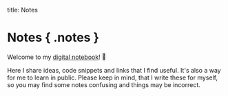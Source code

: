 title: Notes

Notes { .notes }
================

Welcome to my [digital notebook]! <span style="vertical-align: +0.1em">🌱</span>

Here I share ideas, code snippets and links that I find useful. It's
also a way for me to learn in public. Please keep in mind, that I write
these for myself, so you may find some notes confusing and things may be
incorrect.

  [Notes]: #notes
  [digital notebook]: https://github.com/MaggieAppleton/digital-gardeners
